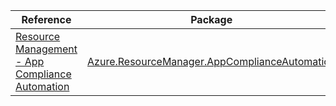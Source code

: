 | Reference | Package | Source |
|---|---|---|
|[Resource Management - App Compliance Automation](resourcemanager.appcomplianceautomation-readme.md)|[Azure.ResourceManager.AppComplianceAutomation](https://www.nuget.org/packages/Azure.ResourceManager.AppComplianceAutomation)|[Github](https://github.com/Azure/azure-sdk-for-net/blob/main/sdk/appcomplianceautomation/Azure.ResourceManager.AppComplianceAutomation)|
